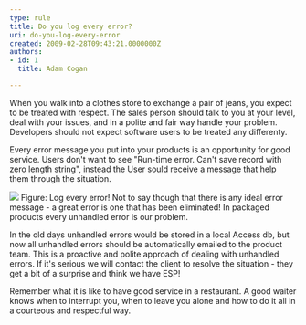 ```yaml
---
type: rule
title: Do you log every error?
uri: do-you-log-every-error
created: 2009-02-28T09:43:21.0000000Z
authors:
- id: 1
  title: Adam Cogan

---
```



When you walk into a clothes store to exchange a pair of jeans, you expect to be treated with respect. The sales person should talk to you at your level, deal with your issues, and in a polite and fair way handle your problem. Developers should not expect software users to be treated any differenty.

Every error message you put into your products is an opportunity for good service. Users don't want to see "Run-time error. Can't save record with zero length string", instead the User sould receive a message that help them through the situation.

![ ](/Management/RulesToSuccessfulProjects/PublishingImages/imgErrorHandle.GIF)
Figure: Log every error!
Not to say though that there is any ideal error message - a great error is one that has been eliminated! In packaged products every unhandled error is our problem.

In the old days unhandled errors would be stored in a local Access db, but now all unhandled errors should be automatically emailed to the product team. This is a proactive and polite approach of dealing with unhandled errors. If it's serious we will contact the client to resolve the situation - they get a bit of a surprise and think we have ESP!

Remember what it is like to have good service in a restaurant. A good waiter knows when to interrupt you, when to leave you alone and how to do it all in a courteous and respectful way.

